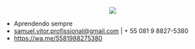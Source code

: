 
<p align="center">
  <a align="center" href="https://github.com/DenverCoder1/readme-typing-svg"><img src="https://readme-typing-svg.herokuapp.com?&font=IBM+Plex+Sans&color=F72EE2&size=25&lines=Olá+Bem+Vindo;Ao+Meu+Github;É+Meu+Repositorio+De+Codigos;Sou+Backend+Developer" /></a>
</p>


- Aprendendo sempre
- samuel.vitor.profissional@gmail.com | + 55 081 9 8827-5380
- https://wa.me/5581988275380

